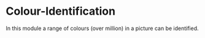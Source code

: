 # Colour-Identification
In this module a range of colours (over million) in a picture can be identified.
